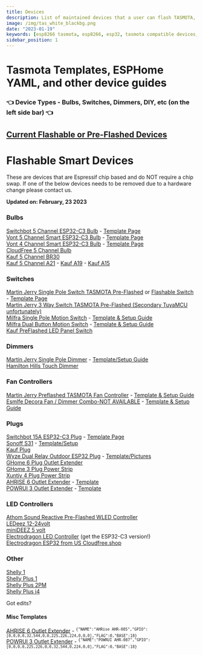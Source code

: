 ```yaml
---
title: Devices
description: List of maintained devices that a user can flash TASMOTA, ESPHome, etc to as well as Pre-Flashed ready to go devices
image: /img/tas_white_blackbg.png
date: "2023-01-19"
keywords: [esp8266 tasmota, esp8266, esp32, tasmota compatible devices, esphome compatible devices, espressif]
sidebar_position: 1
---
```


# Tasmota Templates, ESPHome YAML, and other device guides

### 👈 Device Types - Bulbs, Switches, Dimmers, DIY, etc (on the left side bar) 👈

## [Current Flashable or Pre-Flashed Devices](/wiki/devices/esp-flashable-devices)

# Flashable Smart Devices

These are devices that are Espressif chip based and do NOT require a chip swap.  If one of the below devices needs to be removed due to a hardware change please contact us.  

**Updated on: February, 23 2023**

### Bulbs

[Switchbot 5 Channel ESP32-C3 Bulb](https://amzn.to/38Vhuv3) - [Template Page](/wiki/devices/bulbs/switchbot_e26_w1401400)  
[Vont 5 Channel Smart ESP32-C3 Bulb](https://amzn.to/3Eq4WH8) - [Template Page](/wiki/devices/bulbs/vont_color_pro_slb04)  
[Vont 4 Channel Smart ESP32-C3 Bulb](https://amzn.to/3EoVow6) - [Template Page](/wiki/devices/bulbs/vont_color_slb02)  
[CloudFree 5 Channel Bulb](https://cloudfree.shop/product/cloudfree-smart-bulb-rgbcw/?ref=digiblur)  
[Kauf 5 Channel BR30](https://amzn.to/3BaxDIi)  
[Kauf 5 Channel A21](https://amzn.to/3KKsSbq) - [Kauf A19](https://amzn.to/3CvxZd8) - [Kauf A15](https://amzn.to/3ruBcmQ)

### Switches

[Martin Jerry Single Pole Switch TASMOTA Pre-Flashed](https://amzn.to/3K4qpIx) or [Flashable Switch](https://amzn.to/2IM0cn5) - [Template Page](/wiki/devices/switches/martin_jerry_mj-s01_single_pole)  
[Martin Jerry 3 Way Switch TASMOTA Pre-Flashed (Secondary TuyaMCU unfortunately)](https://amzn.to/3u2PJrv)  
[Milfra Single Pole Motion Switch](https://amzn.to/3NQUJ9W) - [Template & Setup Guide](/wiki/devices/switches/milfra-mfa05_cloudfree-swm1-single-relay)  
[Milfra Dual Button Motion Switch](https://amzn.to/3TTlm2m) - [Template & Setup Guide](/wiki/devices/switches/milfra-mfa06_dual_relay)    
[Kauf PreFlashed LED Panel Switch](https://amzn.to/3TGXqPo)  

### Dimmers

[Martin Jerry Single Pole Dimmer](https://amzn.to/3RzMRf9) - [Template/Setup Guide](/wiki/devices/dimmers/martin_jerry_mj-sd01_pwm_dimmer)    
[Hamilton Hills Touch Dimmer](https://amzn.to/3D6RwBw)  

### Fan Controllers

[Martin Jerry Preflashed TASMOTA Fan Controller](https://amzn.to/3SzwaBA) - [Template & Setup Guide](/wiki/devices/other/martin_jerry_fan_controller-us-fc-01_fan)  
[Esmlfe Decora Fan / Dimmer Combo-NOT AVAILABLE](https://amzn.to/3hgfoqX) - [Template & Setup Guide](/wiki/devices/other/treatlife_esmlfe_fan_ds03)  

### Plugs

[Switchbot 15A ESP32-C3 Plug](https://amzn.to/3MzVSSR) - [Template Page](/wiki/devices/plugs/switchbot_15_amp_w1901400)  
[Sonoff S31](https://amzn.to/3cQ0Wqk) - [Template/Setup](/wiki/devices/plugs/sonoff_s31)  
[Kauf Plug](https://amzn.to/3enZdZr)  
[Wyze Dual Relay Outdoor ESP32 Plug](https://amzn.to/3V01knd) - [Template/Pictures](/2021/03/27/how-to-flash-the-wyze-outdoor-plug-esphome-or-tasmota-local-control)  
[GHome 6 Plug Outlet Extender](https://amzn.to/3DluMw2)  
[GHome 3 Plug Power Strip](https://amzn.to/3TNHkDu)  
[Xuntiy 4 Plug Power Strip](https://amzn.to/3TWzLKQ)  
[AHRISE 6 Outlet Extender](https://amzn.to/3KfmKtF) - [Template](/wiki/devices/#misc-templates)  
[POWRUI 3 Outlet Extender](https://amzn.to/3xrCAd2) - [Template](/wiki/devices/#misc-templates)

### LED Controllers

[Athom Sound Reactive Pre-Flashed WLED Controller](https://s.click.aliexpress.com/e/_Dedl7Hd)  
[LEDeez 12-24volt](https://wantmoore.tech/)  
[miniDEEZ 5 volt](https://wantmoore.tech/)  
[Electrodragon LED Controller](https://www.electrodragon.com/product/esp-led-strip-board/) (get the ESP32-C3 version!)  
[Electrodragon ESP32 from US Cloudfree.shop](https://cloudfree.shop/product/esp32-led-strip-wifi-control-board/?ref=digiblur)

### Other

[Shelly 1](https://s.click.aliexpress.com/e/_DF9rCJZ)  
[Shelly Plus 1](https://s.click.aliexpress.com/e/_Dn1KLaF)  
[Shelly Plus 2PM](https://s.click.aliexpress.com/e/_DD4OEs7)  
[Shelly Plus i4](https://s.click.aliexpress.com/e/_DCZkZ0R)  

Got edits?

<!---
digiblurDIY Favorites

How to Use a TASMOTA Template
--->

#### Misc Templates

[AHRISE 6 Outlet Extender](https://amzn.to/3KfmKtF) - <sup>```{"NAME":"AHRise AHR-085","GPIO":[0,0,0,0,32,544,0,0,225,226,224,0,0,0],"FLAG":0,"BASE":18}```</sup>  
[POWRUI 3 Outlet Extender](https://amzn.to/3xrCAd2) - <sup>```{"NAME":"POWRUI AHR-087","GPIO":[0,0,0,0,225,226,0,0,32,544,0,224,0,0],"FLAG":0,"BASE":18}```</sup>   